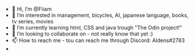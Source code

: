 - 👋 Hi, I’m @Fiiam
- 👀 I’m interested in management, bicycles, AI, japanese language, books, tv series, movies
- 🌱 I’m currently learning html, CSS and java trough "The Odin project!"
- 💞️ I’m looking to collaborate on - not really know that yet :)
- 📫 How to reach me - tou can reach me through Discord: Aldens#2783
-  
<!---
Fiiam/Fiiam is a ✨ special ✨ repository because its `README.md` (this file) appears on your GitHub profile.
You can click the Preview link to take a look at your changes.
--->
